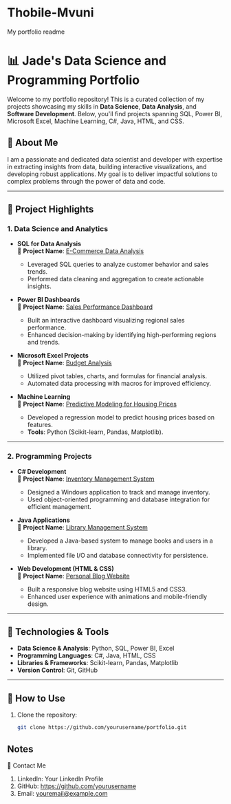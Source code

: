 # Thobile-Mvuni
My portfolio readme

# 📊 Jade's Data Science and Programming Portfolio

Welcome to my portfolio repository! This is a curated collection of my projects showcasing my skills in **Data Science**, **Data Analysis**, and **Software Development**. Below, you'll find projects spanning SQL, Power BI, Microsoft Excel, Machine Learning, C#, Java, HTML, and CSS. 

## 🚀 About Me

I am a passionate and dedicated data scientist and developer with expertise in extracting insights from data, building interactive visualizations, and developing robust applications. My goal is to deliver impactful solutions to complex problems through the power of data and code.

---

## 📁 Project Highlights

### 1. **Data Science and Analytics**
- **SQL for Data Analysis**  
  📌 **Project Name**: [E-Commerce Data Analysis](#)  
  - Leveraged SQL queries to analyze customer behavior and sales trends.  
  - Performed data cleaning and aggregation to create actionable insights.

- **Power BI Dashboards**  
  📌 **Project Name**: [Sales Performance Dashboard](#)  
  - Built an interactive dashboard visualizing regional sales performance.  
  - Enhanced decision-making by identifying high-performing regions and trends.  

- **Microsoft Excel Projects**  
  📌 **Project Name**: [Budget Analysis](#)  
  - Utilized pivot tables, charts, and formulas for financial analysis.  
  - Automated data processing with macros for improved efficiency.  

- **Machine Learning**  
  📌 **Project Name**: [Predictive Modeling for Housing Prices](#)  
  - Developed a regression model to predict housing prices based on features.  
  - **Tools**: Python (Scikit-learn, Pandas, Matplotlib).  

---

### 2. **Programming Projects**
- **C# Development**  
  📌 **Project Name**: [Inventory Management System](#)  
  - Designed a Windows application to track and manage inventory.  
  - Used object-oriented programming and database integration for efficient management.  

- **Java Applications**  
  📌 **Project Name**: [Library Management System](#)  
  - Developed a Java-based system to manage books and users in a library.  
  - Implemented file I/O and database connectivity for persistence.  

- **Web Development (HTML & CSS)**  
  📌 **Project Name**: [Personal Blog Website](#)  
  - Built a responsive blog website using HTML5 and CSS3.  
  - Enhanced user experience with animations and mobile-friendly design.  

---

## 🔧 Technologies & Tools
- **Data Science & Analysis**: Python, SQL, Power BI, Excel  
- **Programming Languages**: C#, Java, HTML, CSS  
- **Libraries & Frameworks**: Scikit-learn, Pandas, Matplotlib  
- **Version Control**: Git, GitHub  

---

## 📜 How to Use
1. Clone the repository:  
   ```bash
   git clone https://github.com/yourusername/portfolio.git

## Notes
🌟 Contact Me
1. LinkedIn: Your LinkedIn Profile
2. GitHub: https://github.com/yourusername
3. Email: youremail@example.com

